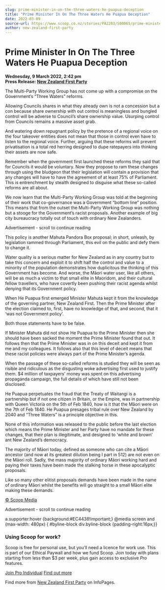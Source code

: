 ```yaml
---
slug: prime-minister-in-on-the-three-waters-he-puapua-deception
title: "Prime Minister In On The Three Waters He Puapua Deception"
date: 2022-03-09
source-url: https://www.scoop.co.nz/stories/PA2203/S00065/prime-minister-in-on-the-three-waters-he-puapua-deception.htm
author: new-zealand-first-party
---
```

Prime Minister In On The Three Waters He Puapua Deception
=========================================================

**Wednesday, 9 March 2022, 2:42 pm**  
**Press Release: [New Zealand First Party](https://info.scoop.co.nz/New_Zealand_First_Party)**

The Multi-Party Working Group has not come up with a compromise on the Government’s “Three Waters” reforms.

Allowing Councils shares in what they already own is not a concession but a con because share ownership with out control is meaningless and bungled control will be adverse to Council’s share ownership value. Usurping control from Councils remains a massive asset grab.

And watering down repugnant policy by the pretence of a regional voice on the four takeover entities does not mean that those in control even have to listen to the regional voice. Further, arguing that these reforms will prevent privatisation is a total red herring designed to dupe ratepayers into thinking their assets are now safe.

Remember when the government first launched these reforms they said that for Councils it would be voluntary. Now they propose to ram these changes through using the bludgeon that their legislation will contain a provision that any changes will have to have the agreement of at least 75% of Parliament. This is entrenchment by stealth designed to disguise what these so-called reforms are all about.

We now learn that the Multi-Party Working Group was told at the beginning of their work that co-governance was a Government “bottom line” position. This means that from the outset the Multi-Party Working Group was nothing but a stooge for the Government’s racist proposals. Another example of big city bureaucracy totally out of touch with ordinary New Zealanders.

Advertisement - scroll to continue reading





This policy is another Mahuta Pandora Box proposal; in short, unleash, by legislation rammed through Parliament, this evil on the public and defy them to change it.

Water quality is a serious matter for New Zealand as in any country but to take this concern and exploit it to shift half the control and value to a minority of the population demonstrates how duplicitous the thinking of this Government has become. And worse, the Māori water user, like all others, will be as much a victim to that small elite in Maoridom, and their cultural fellow travellers, who have covertly been pushing their racist agenda whilst denying that its Government policy.

When He Puapua first emerged Minister Mahuta kept it from the knowledge of the governing partner, New Zealand First. Then the Prime Minister after the election claimed to, first, have no knowledge of that, and second, that it ‘was not Government policy’.

Both those statements have to be false.

If Minister Mahuta did not show He Puapua to the Prime Minister then she should have been sacked the moment the Prime Minister found that out. It follows then that the Prime Minister was in on this deceit and kept it from me and my colleagues. It follows also that this level of deceit means that these racist policies were always part of the Prime Minister’s agenda.

When the passage of these so-called reforms is studied they will be seen as risible and ridiculous as the disgusting woke advertising first used to justify them. $4 million of taxpayers' money was spent on this advertising propaganda campaign, the full details of which have still not been disclosed.

He Puapua perpetuates the fraud that the Treaty of Waitangi is a partnership but if not one citizen in Britain, or the Empire, was in partnership with Queen Victoria on the 5th of Feb 1840, how is it that the Māori were on the 7th of Feb 1840. He Puapua presages tribal rule over New Zealand by 2040 and “Three Waters” is a principle objective in this.

None of this information was released to the public before the last election which means the Prime Minister and her Party have no mandate for these changes, that their plan is illegitimate, and designed to ‘white and brown’ ant New Zealand’s democracy.

The majority of Māori today, defined as someone who can cite a Māori ancestor (and now at its greatest dilution being I part in 512) are not even on the Māori roll. Sadly, the mass majority of ordinary Māori working hard and paying their taxes have been made the stalking horse in these apocalyptic proposals.

Like so many other elitist proposals demands have been made in the name of ordinary Māori whilst the benefits will go straight to a small Māori elite making these demands.

[© Scoop Media](http://www.scoop.co.nz/about/terms.html)  

Advertisement - scroll to continue reading



a.supporter:hover {background:#EC4438!important;} @media screen and (max-width: 480px) { #byline-block div.byline-block {padding-right:16px;}}

### Using Scoop for work?

Scoop is free for personal use, but you’ll need a licence for work use. This is part of our Ethical Paywall and how we fund Scoop. Join today with plans starting from less than $3 per week, plus gain access to exclusive _Pro_ features.  
  
[Join Pro Individual](https://pro.scoop.co.nz/Individual/?from=ProIn24) [Find out more](https://pro.scoop.co.nz/using-scoop-for-work/?from=ProIn24)

Find more from [New Zealand First Party](https://info.scoop.co.nz/New_Zealand_First_Party) on InfoPages.